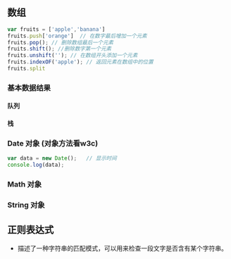 ## 数组
```js
var fruits = ['apple','banana']
fruits.push['orange']  // 在数字最后增加一个元素
fruits.pop(); // 删除数组最后一个元素
fruits.shift(); //删除数字第一个元素
fruits.unshift(''); // 在数组开头添加一个元素
fruits.indexOF('apple'); // 返回元素在数组中的位置
fruits.split
```

### 基本数据结果
####  队列

#### 栈


### Date 对象 (对象方法看w3c)
```js
var data = new Date();   // 显示时间
console.log(data);
```

### Math 对象

### String 对象

## 正则表达式
- 描述了一种字符串的匹配模式，可以用来检查一段文字是否含有某个字符串。